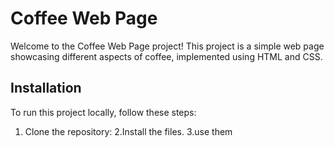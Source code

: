 # Coffee Web Page

Welcome to the Coffee Web Page project! This project is a simple web page showcasing different aspects of coffee, implemented using HTML and CSS.



## Installation

To run this project locally, follow these steps:

1. Clone the repository:
2.Install the files.
3.use them
   


